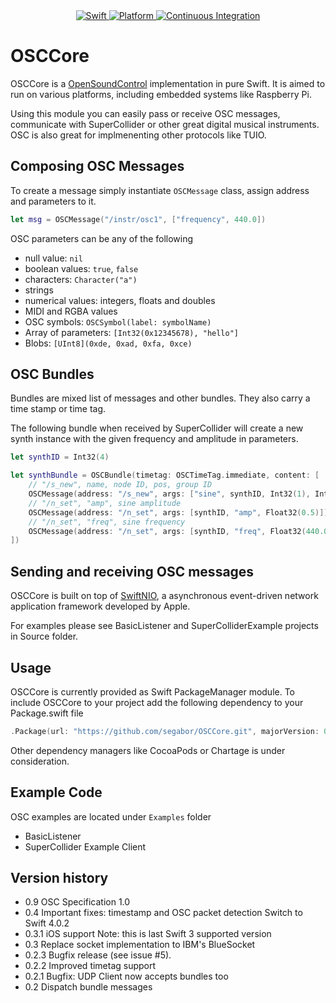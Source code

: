 <div align="center">
    <a href="https://swift.org">
        <img src="https://img.shields.io/badge/Swift-5.4-orange.svg" alt="Swift" />
    </a>
    <a href="https://swift.org">
        <img src="https://img.shields.io/badge/Platforms-macOS%20--%20iOS%20--%20Linux-lightgray.svg" alt="Platform" />
    </a>
    <a href="https://github.com/segabor/OSCCore/actions">
        <img src="https://github.com/segabor/OSCCore/actions/workflows/test.yml/badge.svg" alt="Continuous Integration">
    </a>
</div>

# OSCCore

OSCCore is a [OpenSoundControl](http://opensoundcontrol.org/spec-1_0) implementation in pure Swift. It is aimed to run on various platforms, including embedded systems like Raspberry Pi.

Using this module you can easily pass or receive OSC messages, communicate with SuperCollider or other great digital musical instruments.
OSC is also great for implmenenting other protocols like TUIO.

## Composing OSC Messages

To create a message simply instantiate `OSCMessage` class, assign address and parameters to it.

```swift
let msg = OSCMessage("/instr/osc1", ["frequency", 440.0])
```

OSC parameters can be any of the following
- null value: `nil`
- boolean values: `true`, `false`
- characters: `Character("a")`
- strings
- numerical values: integers, floats and doubles
- MIDI and RGBA values
- OSC symbols: `OSCSymbol(label: symbolName)`
- Array of parameters: `[Int32(0x12345678), "hello"]`
- Blobs: `[UInt8](0xde, 0xad, 0xfa, 0xce)`

## OSC Bundles

Bundles are mixed list of messages and other bundles. They also carry a time stamp or time tag.

The following bundle when received by SuperCollider will create a new synth instance with the given frequency and amplitude in parameters.

```swift
let synthID = Int32(4)

let synthBundle = OSCBundle(timetag: OSCTimeTag.immediate, content: [
    // "/s_new", name, node ID, pos, group ID
    OSCMessage(address: "/s_new", args: ["sine", synthID, Int32(1), Int32(1)]),
    // "/n_set", "amp", sine amplitude
    OSCMessage(address: "/n_set", args: [synthID, "amp", Float32(0.5)]),
    // "/n_set", "freq", sine frequency
    OSCMessage(address: "/n_set", args: [synthID, "freq", Float32(440.0)])
])
```

## Sending and receiving OSC messages

OSCCore is built on top of [SwiftNIO](https://github.com/apple/swift-nio), a asynchronous event-driven network application framework developed by Apple.

For examples please see BasicListener and SuperColliderExample projects in Source folder.

## Usage

OSCCore is currently provided as Swift PackageManager module. To include OSCCore to your project add the following dependency to your Package.swift file

```swift
.Package(url: "https://github.com/segabor/OSCCore.git", majorVersion: 0)
```

Other dependency managers like CocoaPods or Chartage is under consideration.

## Example Code

OSC examples are located under `Examples` folder

- BasicListener
- SuperCollider Example Client

## Version history

- 0.9 OSC Specification 1.0
- 0.4 Important fixes: timestamp and OSC packet detection
  Switch to Swift 4.0.2
- 0.3.1 iOS support
  Note: this is last Swift 3 supported version
- 0.3 Replace socket implementation to IBM's BlueSocket
- 0.2.3 Bugfix release (see issue #5).
- 0.2.2 Improved timetag support
- 0.2.1 Bugfix: UDP Client now accepts bundles too
- 0.2 Dispatch bundle messages


